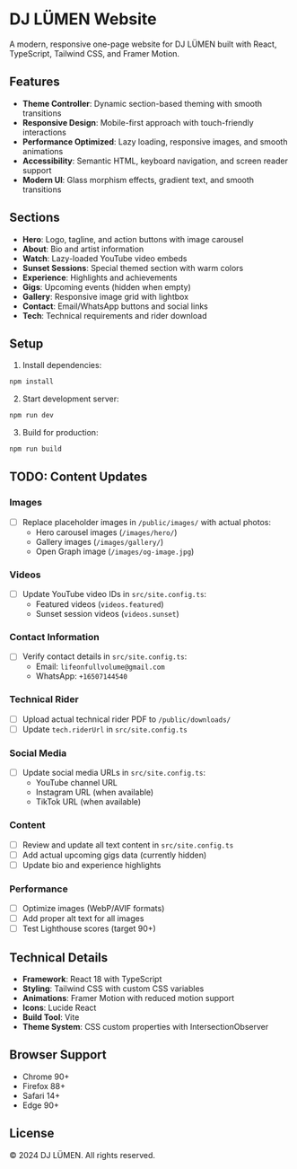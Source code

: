 # DJ LÜMEN Website

A modern, responsive one-page website for DJ LÜMEN built with React, TypeScript, Tailwind CSS, and Framer Motion.

## Features

- **Theme Controller**: Dynamic section-based theming with smooth transitions
- **Responsive Design**: Mobile-first approach with touch-friendly interactions
- **Performance Optimized**: Lazy loading, responsive images, and smooth animations
- **Accessibility**: Semantic HTML, keyboard navigation, and screen reader support
- **Modern UI**: Glass morphism effects, gradient text, and smooth transitions

## Sections

- **Hero**: Logo, tagline, and action buttons with image carousel
- **About**: Bio and artist information
- **Watch**: Lazy-loaded YouTube video embeds
- **Sunset Sessions**: Special themed section with warm colors
- **Experience**: Highlights and achievements
- **Gigs**: Upcoming events (hidden when empty)
- **Gallery**: Responsive image grid with lightbox
- **Contact**: Email/WhatsApp buttons and social links
- **Tech**: Technical requirements and rider download

## Setup

1. Install dependencies:
```bash
npm install
```

2. Start development server:
```bash
npm run dev
```

3. Build for production:
```bash
npm run build
```

## TODO: Content Updates

### Images
- [ ] Replace placeholder images in `/public/images/` with actual photos:
  - Hero carousel images (`/images/hero/`)
  - Gallery images (`/images/gallery/`)
  - Open Graph image (`/images/og-image.jpg`)

### Videos
- [ ] Update YouTube video IDs in `src/site.config.ts`:
  - Featured videos (`videos.featured`)
  - Sunset session videos (`videos.sunset`)

### Contact Information
- [ ] Verify contact details in `src/site.config.ts`:
  - Email: `lifeonfullvolume@gmail.com`
  - WhatsApp: `+16507144540`

### Technical Rider
- [ ] Upload actual technical rider PDF to `/public/downloads/`
- [ ] Update `tech.riderUrl` in `src/site.config.ts`

### Social Media
- [ ] Update social media URLs in `src/site.config.ts`:
  - YouTube channel URL
  - Instagram URL (when available)
  - TikTok URL (when available)

### Content
- [ ] Review and update all text content in `src/site.config.ts`
- [ ] Add actual upcoming gigs data (currently hidden)
- [ ] Update bio and experience highlights

### Performance
- [ ] Optimize images (WebP/AVIF formats)
- [ ] Add proper alt text for all images
- [ ] Test Lighthouse scores (target 90+)

## Technical Details

- **Framework**: React 18 with TypeScript
- **Styling**: Tailwind CSS with custom CSS variables
- **Animations**: Framer Motion with reduced motion support
- **Icons**: Lucide React
- **Build Tool**: Vite
- **Theme System**: CSS custom properties with IntersectionObserver

## Browser Support

- Chrome 90+
- Firefox 88+
- Safari 14+
- Edge 90+

## License

© 2024 DJ LÜMEN. All rights reserved.
